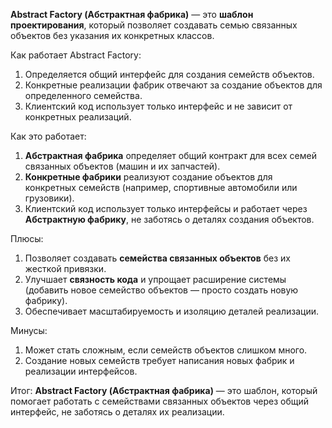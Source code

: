 **Abstract Factory (Абстрактная фабрика)** — это **шаблон проектирования**, который позволяет создавать семью связанных объектов без указания их конкретных классов.

Как работает Abstract Factory:
1. Определяется общий интерфейс для создания семейств объектов.
2. Конкретные реализации фабрик отвечают за создание объектов для определенного семейства.
3. Клиентский код использует только интерфейс и не зависит от конкретных реализаций.

Как это работает:
1. **Абстрактная фабрика** определяет общий контракт для всех семей связанных объектов (машин и их запчастей).
2. **Конкретные фабрики** реализуют создание объектов для конкретных семейств (например, спортивные автомобили или грузовики).
3. Клиентский код использует только интерфейсы и работает через **Абстрактную фабрику**, не заботясь о деталях создания объектов.

Плюсы:
1. Позволяет создавать **семейства связанных объектов** без их жесткой привязки.
2. Улучшает **связность кода** и упрощает расширение системы (добавить новое семейство объектов — просто создать новую фабрику).
3. Обеспечивает масштабируемость и изоляцию деталей реализации.

Минусы:
1. Может стать сложным, если семейств объектов слишком много.
2. Создание новых семейств требует написания новых фабрик и реализации интерфейсов.

Итог: **Abstract Factory (Абстрактная фабрика)** — это шаблон, который помогает работать с семействами связанных объектов через общий интерфейс, не заботясь о деталях их реализации.

